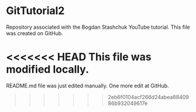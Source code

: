 # GitTutorial2
Repository associated with the Bogdan Stashchuk YouTube tutorial.
This file was created on GitHub.

<<<<<<< HEAD
This file was modified locally.
=======
README.md file was just edited manually. One more edit at GitHub.
>>>>>>> 2eb6f0104acf266d24abea8840986b932049617e
